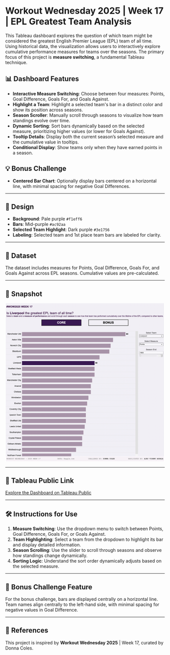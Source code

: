 # Workout Wednesday 2025 | Week 17 | EPL Greatest Team Analysis

This Tableau dashboard explores the question of which team might be considered the greatest English Premier League (EPL) team of all time. Using historical data, the visualization allows users to interactively explore cumulative performance measures for teams over the seasons. The primary focus of this project is **measure switching**, a fundamental Tableau technique.

## 📊 Dashboard Features
- **Interactive Measure Switching**: Choose between four measures: Points, Goal Difference, Goals For, and Goals Against.
- **Highlight a Team**: Highlight a selected team's bar in a distinct color and show its position across seasons.
- **Season Scroller**: Manually scroll through seasons to visualize how team standings evolve over time.
- **Dynamic Sorting**: Sort bars dynamically based on the selected measure, prioritizing higher values (or lower for Goals Against).
- **Tooltip Details**: Display both the current season’s selected measure and the cumulative value in tooltips.
- **Conditional Display**: Show teams only when they have earned points in a season.

## 💡 Bonus Challenge
- **Centered Bar Chart**: Optionally display bars centered on a horizontal line, with minimal spacing for negative Goal Differences.

---

## 🎨 Design
- **Background**: Pale purple `#f1eff6`
- **Bars**: Mid-purple `#ac92aa`
- **Selected Team Highlight**: Dark purple `#3e1756`
- **Labeling**: Selected team and 1st place team bars are labeled for clarity.

---

## 📁 Dataset
The dataset includes measures for Points, Goal Difference, Goals For, and Goals Against across EPL seasons. Cumulative values are pre-calculated.

---

## 📸 Snapshot
![Dashboard Preview](Snapshot.png)

---

## 🚀 Tableau Public Link
[Explore the Dashboard on Tableau Public](https://public.tableau.com/shared/WCGXMT2FN?:display_count=n&:origin=viz_share_link)

---

## 🛠️ Instructions for Use
1. **Measure Switching**: Use the dropdown menu to switch between Points, Goal Difference, Goals For, or Goals Against.
2. **Team Highlighting**: Select a team from the dropdown to highlight its bar and display detailed information.
3. **Season Scrolling**: Use the slider to scroll through seasons and observe how standings change dynamically.
4. **Sorting Logic**: Understand the sort order dynamically adjusts based on the selected measure.

---

## 🌟 Bonus Challenge Feature
For the bonus challenge, bars are displayed centrally on a horizontal line. Team names align centrally to the left-hand side, with minimal spacing for negative values in Goal Difference.

---

## 📖 References
This project is inspired by **Workout Wednesday 2025** | Week 17, curated by Donna Coles.
